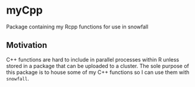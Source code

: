 # myCpp
Package containing my Rcpp functions for use in snowfall

## Motivation
C++ functions are hard to include in parallel processes within R
unless stored in a package that can be uploaded to a cluster. The sole 
purpose of this package is to house some of my C++ functions so I can
use them with `snowfall`.
